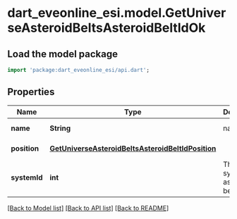 # dart_eveonline_esi.model.GetUniverseAsteroidBeltsAsteroidBeltIdOk

## Load the model package
```dart
import 'package:dart_eveonline_esi/api.dart';
```

## Properties
Name | Type | Description | Notes
------------ | ------------- | ------------- | -------------
**name** | **String** | name string | [default to null]
**position** | [**GetUniverseAsteroidBeltsAsteroidBeltIdPosition**](GetUniverseAsteroidBeltsAsteroidBeltIdPosition.md) |  | [default to null]
**systemId** | **int** | The solar system this asteroid belt is in | [default to null]

[[Back to Model list]](../README.md#documentation-for-models) [[Back to API list]](../README.md#documentation-for-api-endpoints) [[Back to README]](../README.md)


